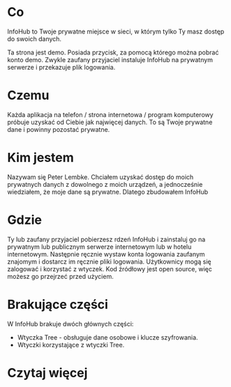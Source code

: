 # Co

InfoHub to Twoje prywatne miejsce w sieci, w którym tylko Ty masz dostęp do swoich danych.

Ta strona jest demo. Posiada przycisk, za pomocą którego można pobrać konto demo. Zwykle zaufany przyjaciel instaluje InfoHub na prywatnym serwerze i przekazuje plik logowania.

# Czemu

Każda aplikacja na telefon / strona internetowa / program komputerowy próbuje uzyskać od Ciebie jak najwięcej danych. To są Twoje prywatne dane i powinny pozostać prywatne.

# Kim jestem

Nazywam się Peter Lembke. Chciałem uzyskać dostęp do moich prywatnych danych z dowolnego z moich urządzeń, a jednocześnie wiedziałem, że moje dane są prywatne. Dlatego zbudowałem InfoHub

# Gdzie

Ty lub zaufany przyjaciel pobierzesz rdzeń InfoHub i zainstaluj go na prywatnym lub publicznym serwerze internetowym lub w hotelu internetowym. Następnie ręcznie wystaw konta logowania zaufanym znajomym i dostarcz im ręcznie pliki logowania. Użytkownicy mogą się zalogować i korzystać z wtyczek. Kod źródłowy jest open source, więc możesz go przejrzeć przed użyciem.

# Brakujące części

W InfoHub brakuje dwóch głównych części:

* Wtyczka Tree - obsługuje dane osobowe i klucze szyfrowania.
* Wtyczki korzystające z wtyczki Tree.

# Czytaj więcej
